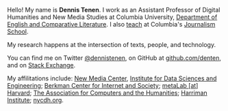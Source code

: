 Hello! My name is <b>Dennis Tenen</b>. I work as an Assistant Professor of Digital Humanities and New Media Studies at Columbia University, <a href="http://english.columbia.edu/people/profile/453">Department of English and Comparative Literature</a>. I also <a href="https://github.com/ledeprogram/courses">teach</a> at Columbia's <a href="http://www.journalism.columbia.edu/page/1058-the-lede-program-an-introduction-to-data-practices/906">Journalism School</a>.

<p>My research happens at the intersection of texts, people, and technology.</p>

<p>You can find me on Twitter <a href="https://twitter.com/dennistenen">@dennistenen</a>, on GitHub at <a href="https://github.com/denten">github.com/denten</a>, and on <a href="http://stackexchange.com/users/2026874/denten?tab=accounts">Stack Exchange</a>.</p>

<p>My affilitations include:
<a href="http://idse.columbia.edu/new-media">New Media Center</a>, 
<a href="http://idse.columbia.edu/">Institute for Data Sciences and Engineering</a>; 
<a href="http://cyber.law.harvard.edu/">Berkman Center for Internet and Society</a>; 
<a href="http://metalab.harvard.edu/">metaLab [at] Harvard</a>; 
<a href="http://ach.org/">The Association for Computers and the Humanities</a>; 
<a href="http://harriman.columbia.edu/">Harriman Institute</a>; 
<a href="http://nycdh.org/">nycdh.org</a>.

